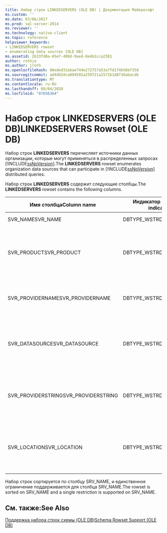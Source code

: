 ```yaml
---
title: Набор строк LINKEDSERVERS (OLE DB) | Документация Майкрософт
ms.custom: ''
ms.date: 03/06/2017
ms.prod: sql-server-2014
ms.reviewer: ''
ms.technology: native-client
ms.topic: reference
helpviewer_keywords:
- LINKEDSERVERS rowset
- enumerating data sources [OLE DB]
ms.assetid: 2633fd8a-65e7-498d-9aed-8e4b1cca2381
author: rothja
ms.author: jroth
ms.openlocfilehash: 80eded31ebae744e272757a53a7fd1f4b56bf358
ms.sourcegitcommit: ad4d92dce894592a259721a1571b1d8736abacdb
ms.translationtype: MT
ms.contentlocale: ru-RU
ms.lasthandoff: 08/04/2020
ms.locfileid: "87656364"
---
```

# <a name="linkedservers-rowset-ole-db"></a><span data-ttu-id="d82cc-102">Набор строк LINKEDSERVERS (OLE DB)</span><span class="sxs-lookup"><span data-stu-id="d82cc-102">LINKEDSERVERS Rowset (OLE DB)</span></span>
  <span data-ttu-id="d82cc-103">Набор строк **LINKEDSERVERS** перечисляет источники данных организации, которые могут применяться в распределенных запросах [!INCLUDE[ssNoVersion](../../../includes/ssnoversion-md.md)].</span><span class="sxs-lookup"><span data-stu-id="d82cc-103">The **LINKEDSERVERS** rowset enumerates organization data sources that can participate in [!INCLUDE[ssNoVersion](../../../includes/ssnoversion-md.md)] distributed queries.</span></span>  
  
 <span data-ttu-id="d82cc-104">Набор строк **LINKEDSERVERS** содержит следующие столбцы.</span><span class="sxs-lookup"><span data-stu-id="d82cc-104">The **LINKEDSERVERS** rowset contains the following columns.</span></span>  
  
|<span data-ttu-id="d82cc-105">Имя столбца</span><span class="sxs-lookup"><span data-stu-id="d82cc-105">Column name</span></span>|<span data-ttu-id="d82cc-106">Индикатор типа</span><span class="sxs-lookup"><span data-stu-id="d82cc-106">Type indicator</span></span>|<span data-ttu-id="d82cc-107">Описание</span><span class="sxs-lookup"><span data-stu-id="d82cc-107">Description</span></span>|  
|-----------------|--------------------|-----------------|  
|<span data-ttu-id="d82cc-108">SVR_NAME</span><span class="sxs-lookup"><span data-stu-id="d82cc-108">SVR_NAME</span></span>|<span data-ttu-id="d82cc-109">DBTYPE_WSTR</span><span class="sxs-lookup"><span data-stu-id="d82cc-109">DBTYPE_WSTR</span></span>|<span data-ttu-id="d82cc-110">Имя связанного сервера.</span><span class="sxs-lookup"><span data-stu-id="d82cc-110">Name of a linked server.</span></span>|  
|<span data-ttu-id="d82cc-111">SVR_PRODUCT</span><span class="sxs-lookup"><span data-stu-id="d82cc-111">SVR_PRODUCT</span></span>|<span data-ttu-id="d82cc-112">DBTYPE_WSTR</span><span class="sxs-lookup"><span data-stu-id="d82cc-112">DBTYPE_WSTR</span></span>|<span data-ttu-id="d82cc-113">Имя производителя или другое имя, задающее тип хранилища данных, представленного именем связанного сервера.</span><span class="sxs-lookup"><span data-stu-id="d82cc-113">Manufacturer or other name identifying the type of data store represented by the name of the linked server.</span></span>|  
|<span data-ttu-id="d82cc-114">SVR_PROVIDERNAME</span><span class="sxs-lookup"><span data-stu-id="d82cc-114">SVR_PROVIDERNAME</span></span>|<span data-ttu-id="d82cc-115">DBTYPE_WSTR</span><span class="sxs-lookup"><span data-stu-id="d82cc-115">DBTYPE_WSTR</span></span>|<span data-ttu-id="d82cc-116">Понятное имя поставщика OLE DB, используемого для получения данных с этого сервера.</span><span class="sxs-lookup"><span data-stu-id="d82cc-116">Friendly name of the OLE DB provider used to consume data from the server.</span></span>|  
|<span data-ttu-id="d82cc-117">SVR_DATASOURCE</span><span class="sxs-lookup"><span data-stu-id="d82cc-117">SVR_DATASOURCE</span></span>|<span data-ttu-id="d82cc-118">DBTYPE_WSTR</span><span class="sxs-lookup"><span data-stu-id="d82cc-118">DBTYPE_WSTR</span></span>|<span data-ttu-id="d82cc-119">Строка OLE DB DBPROP_INIT_DATASOURCE, используемая для получения источника данных от поставщика.</span><span class="sxs-lookup"><span data-stu-id="d82cc-119">OLE DB DBPROP_INIT_DATASOURCE string used to acquire a data source from the provider.</span></span>|  
|<span data-ttu-id="d82cc-120">SVR_PROVIDERSTRING</span><span class="sxs-lookup"><span data-stu-id="d82cc-120">SVR_PROVIDERSTRING</span></span>|<span data-ttu-id="d82cc-121">DBTYPE_WSTR</span><span class="sxs-lookup"><span data-stu-id="d82cc-121">DBTYPE_WSTR</span></span>|<span data-ttu-id="d82cc-122">Значение OLE DB DBPROP_INIT_PROVIDERSTRING, используемое для получения источника данных от поставщика.</span><span class="sxs-lookup"><span data-stu-id="d82cc-122">OLE DB DBPROP_INIT_PROVIDERSTRING value used to acquire a data source from the provider.</span></span>|  
|<span data-ttu-id="d82cc-123">SVR_LOCATION</span><span class="sxs-lookup"><span data-stu-id="d82cc-123">SVR_LOCATION</span></span>|<span data-ttu-id="d82cc-124">DBTYPE_WSTR</span><span class="sxs-lookup"><span data-stu-id="d82cc-124">DBTYPE_WSTR</span></span>|<span data-ttu-id="d82cc-125">Строка OLE DB DBPROP_INIT_LOCATION, используемая для получения источника данных от поставщика.</span><span class="sxs-lookup"><span data-stu-id="d82cc-125">OLE DB DBPROP_INIT_LOCATION string used to acquire a data source from the provider.</span></span>|  
  
 <span data-ttu-id="d82cc-126">Набор строк сортируется по столбцу SRV_NAME, и единственное ограничение поддерживается для столбца SRV_NAME.</span><span class="sxs-lookup"><span data-stu-id="d82cc-126">The rowset is sorted on SRV_NAME and a single restriction is supported on SRV_NAME.</span></span>  
  
## <a name="see-also"></a><span data-ttu-id="d82cc-127">См. также:</span><span class="sxs-lookup"><span data-stu-id="d82cc-127">See Also</span></span>  
 [<span data-ttu-id="d82cc-128">Поддержка набора строк схемы &#40;OLE DB&#41;</span><span class="sxs-lookup"><span data-stu-id="d82cc-128">Schema Rowset Support &#40;OLE DB&#41;</span></span>](schema-rowset-support-ole-db.md)  
  
  
